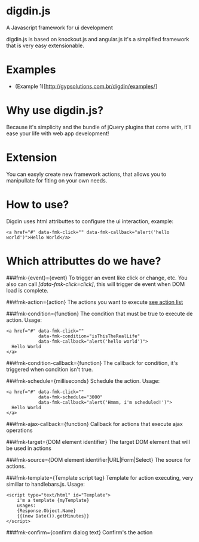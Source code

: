 digdin.js
=========

A Javascript framework for ui development


digdin.js is based on knockout.js and angular.js it's a simplified framework that is very easy extensionable.

Examples
========

- (Example 1)[http://gypsolutions.com.br/digdin/examples/]

Why use digdin.js?
==================
Because it's simplicity and the bundle of jQuery plugins that come with, it'll ease your life with web app development!


Extension
=========
You can easyly create new framework actions, that allows you to manipullate for fiting on your own needs.

How to use?
===========
Digdin uses html attributtes to configure the ui interaction, example:


    <a href="#" data-fmk-click="" data-fmk-callback="alert('hello world')">Hello World</a>

Which attributtes do we have?
=============================
###fmk-{event}={event}
To trigger an event like click or change, etc. You also can call *[data-fmk-click=click]*, this will trigger de event when DOM load is complete.

###fmk-action={action}
The actions you want to execute [see action list](#)

###fmk-condition={function}
The condition that must be true to execute de action.
Usage:
    
    <a href="#" data-fmk-click="" 
                data-fmk-condition="isThisTheRealLife" 
                data-fmk-callback="alert('hello world')">
      Hello World
    </a>
    

###fmk-condition-callback={function}
The callback for condition, it's triggered when condition isn't true.


###fmk-schedule={milliseconds}
Schedule the action.
Usage:


    <a href="#" data-fmk-click="" 
                data-fmk-schedule="3000" 
                data-fmk-callback="alert('Hmmm, i'm scheduled!')">
      Hello World
    </a>
    
###fmk-ajax-callback={function}
Callback for actions that execute ajax operations

###fmk-target={DOM element identifier}
The target DOM element that will be used in actions

###fmk-source={DOM element identifier|URL|Form|Select}
The source for actions.

###fmk-template={Template script tag}
Template for action executing, very simillar to handlebars.js.
Usage:
    
    <script type="text/html" id="Template">
        i'm a template {myTemplate}
        usages:
        {Response.Object.Name}
        {{(new Date()).getMinutes}}
    </script>
    
###fmk-confirm={confirm dialog text}
Confirm's the action


